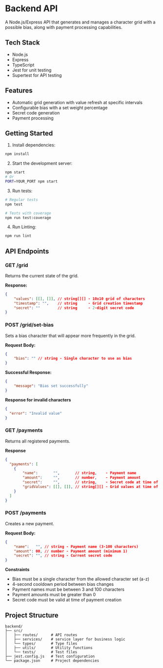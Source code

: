 # Backend API

A Node.js/Express API that generates and manages a character grid with a possible bias, along with payment processing capabilities.

## Tech Stack
- Node.js
- Express
- TypeScript
- Jest for unit testing
- Supertest for API testing

## Features
- Automatic grid generation with value refresh at specific intervals
- Configurable bias with a set weight percentage
- Secret code generation
- Payment processing

## Getting Started

1. Install dependencies:
```bash
npm install
```

2. Start the development server:
```bash
npm start
# Or
PORT=YOUR_PORT npm start
```

3. Run tests:
```bash
# Regular tests
npm test

# Tests with coverage
npm run test:coverage
```

4. Run Linting:
```bash
npm run lint
```

## API Endpoints

### GET /grid
Returns the current state of the grid.

**Response:**
```json
{
    "values": [[], []], // string[][] - 10x10 grid of characters
    "timestamp": "",    // string     - Grid creation timestamp
    "secret": ""        // string     - 2-digit secret code
}
```

### POST /grid/set-bias
Sets a bias character that will appear more frequently in the grid.

**Request Body:**

```json
{
    "bias": "" // string - Single character to use as bias
}
```

**Successful Response:**

```json
{
    "message": "Bias set successfully"
}
```

**Response for invalid characters**

```json
{
  "error": "Invalid value"
}
```

### GET /payments
Returns all registered payments.

**Response**

```json
{
  "payments": [
    {
        "name":       "",       // string,    - Payment name
        "amount":     "",       // number,    - Payment amount
        "secret":     "",       // string,    - Secret code at time of payment
        "gridValues": [[], []], // string[][] - Grid values at time of payment
    }
  ]
}
```

### POST /payments
Creates a new payment.

**Request Body:**

```json
{
    "name":   "", // string - Payment name (3-100 characters)
    "amount": 00, // number - Payment amount (minimum 1)
    "secret": "", // string - Current secret code
}
```

**Constraints**
- Bias must be a single character from the allowed character set (a-z)
- 4-second cooldown period between bias changes
- Payment names must be between 3 and 100 characters
- Payment amounts must be greater than 0
- Secret code must be valid at time of payment creation

## Project Structure
```
backend/
├── src/
│   ├── routes/      # API routes
│   ├── services/    # service layer for business logic
│   └── types/       # Type files
│   ├── utils/       # Utility functions
│   └── tests/       # Test files
├── jest.config.js   # Test configuration
└── package.json     # Project dependencies
```

